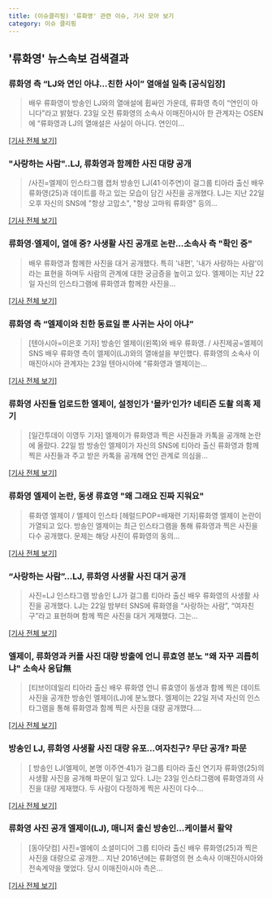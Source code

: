 ```yaml
---
title: (이슈클리핑) '류화영' 관련 이슈, 기사 모아 보기
category: 이슈 클리핑
---
```

## **'류화영'** 뉴스속보 검색결과
### 류화영 측 “LJ와 연인 아냐...친한 사이” 열애설 일축 [공식입장]

>배우 류화영이 방송인 LJ와의 열애설에 휩싸인 가운데, 류화영 측이 “연인이 아니다”라고 밝혔다. 23일 오전 류화영의 소속사 이매진아시아 한 관계자는 OSEN에 “류화영과 LJ의 열애설은 사실이 아니다. 연인이...

[[기사 전체 보기]](http://www.osen.co.kr/article/G1110973360)

### "사랑하는 사람"..LJ, 류화영과 함께한 사진 대량 공개

>/사진=엘제이 인스타그램 캡처 방송인 LJ(41·이주연)이 걸그룹 티아라 출신 배우 류화영(25)과 데이트를 하고 있는 모습이 담긴 사진을 공개했다. LJ는 지난 22일 오후 자신의 SNS에 "항상 고맙소", "항상 고마워 류화영" 등의...

[[기사 전체 보기]](http://star.mt.co.kr/stview.php?no=2018082307330700539)

### 류화영·엘제이, 열애 중? 사생활 사진 공개로 논란…소속사 측 "확인 중"

>배우 류화영과 함께한 사진을 대거 공개했다. 특히 '내편', '내가 사랑하는 사람'이라는 표현을 하며두 사람의 관계에 대한 궁금증을 높이고 있다. 엘제이는 지난 22일 자신의 인스타그램에 류화영과 함께한 사진을...

[[기사 전체 보기]](http://www.tvreport.co.kr/?c=news&m=newsview&idx=1076010)

### 류화영 측 “엘제이와 친한 동료일 뿐 사귀는 사이 아냐”

>[텐아시아=이은호 기자] 방송인 엘제이(왼쪽)와 배우 류화영. / 사진제공=엘제이 SNS 배우 류화영 측이 엘제이(LJ)와의 열애설을 부인했다. 류화영의 소속사 이매진아시아 관계자는 23일 텐아시아에 “류화영과 엘제이는...

[[기사 전체 보기]](http://www.tenasia.co.kr/archives/1553220)

### 류화영 사진들 업로드한 엘제이, 설정인가 '몰카'인가? 네티즌 도촬 의혹 제기

>[일간투데이 이영두 기자] 엘제이가 류화영과 찍은 사진들과 카톡을 공개해 논란에 올랐다. 22일 밤 방송인 엘제이가 자신의 SNS에 티아라 출신 류화영과 함께 찍은 사진들과 주고 받은 카톡을 공개해 연인 관계로 의심을...

[[기사 전체 보기]](http://www.dtoday.co.kr/news/articleView.html?idxno=275977)

### 류화영 엘제이 논란, 동생 류효영 "왜 그래요 진짜 지워요"

>류화영 엘제이 / 엘제이 인스타 [헤럴드POP=배재련 기자]류화영 엘제이 논란이 가열되고 있다. 방송인 엘제이는 최근 인스타그램을 통해 류화영과 찍은 사진을 다수 공개했다. 문제는 해당 사진이 류화영의 동의...

[[기사 전체 보기]](http://biz.heraldcorp.com/view.php?ud=201808230805047478294_1)

### “사랑하는 사람”…LJ, 류화영 사생활 사진 대거 공개

>사진=LJ 인스타그램 방송인 LJ가 걸그룹 티아라 출신 배우 류화영의 사생활 사진을 공개했다. LJ는 22일 밤부터 SNS에 류화영을 “사랑하는 사람”, “여자친구”라고 표현하며 함께 찍은 사진을 대거 게재했다. 그는...

[[기사 전체 보기]](http://starin.edaily.co.kr/news/newspath.asp?newsid=01118486619310272)

### 엘제이, 류화영과 커플 사진 대량 방출에 언니 류효영 분노 "왜 자꾸 괴롭히냐" 소속사 응답無

>[티브이데일리 티아라 출신 배우 류화영 언니 류효영이 동생과 함께 찍은 데이트 사진을 공개한 방송인 엘제이(LJ)에 분노했다. 엘제이는 22일 저녁 자신의 인스타그램을 통해 류화영과 함께 찍은 사진을 대량 공개했다....

[[기사 전체 보기]](http://tvdaily.asiae.co.kr/read.php3?aid=15349800111387422002)

### 방송인 LJ, 류화영 사생활 사진 대량 유포…여자친구? 무단 공개? 파문

>[ 방송인 LJ(엘제이, 본명 이주연·41)가 걸그룹 티아라 출신 연기자 류화영(25)의 사생활 사진을 공개해 파문이 일고 있다. LJ는 23일 인스타그램에 류화영과의 사진을 대량 게재했다. 두 사람이 다정하게 찍은 사진이 다수...

[[기사 전체 보기]](http://www.mydaily.co.kr/new_yk/html/read.php?newsid=201808230611365796&ext=na)

### 류화영 사진 공개 엘제이(LJ), 매니저 출신 방송인…케이블서 활약

>[동아닷컴] 사진=엘에이 소셜미디어 그룹 티아라 출신 배우 류화영(25)과 찍은 사진을 대량으로 공개한... 지난 2016년에는 류화영의 현 소속사 이매진아시아와 전속계약을 맺었다. 당시 이매진아시아 측은...

[[기사 전체 보기]](http://news.donga.com/3/all/20180823/91638701/2)


